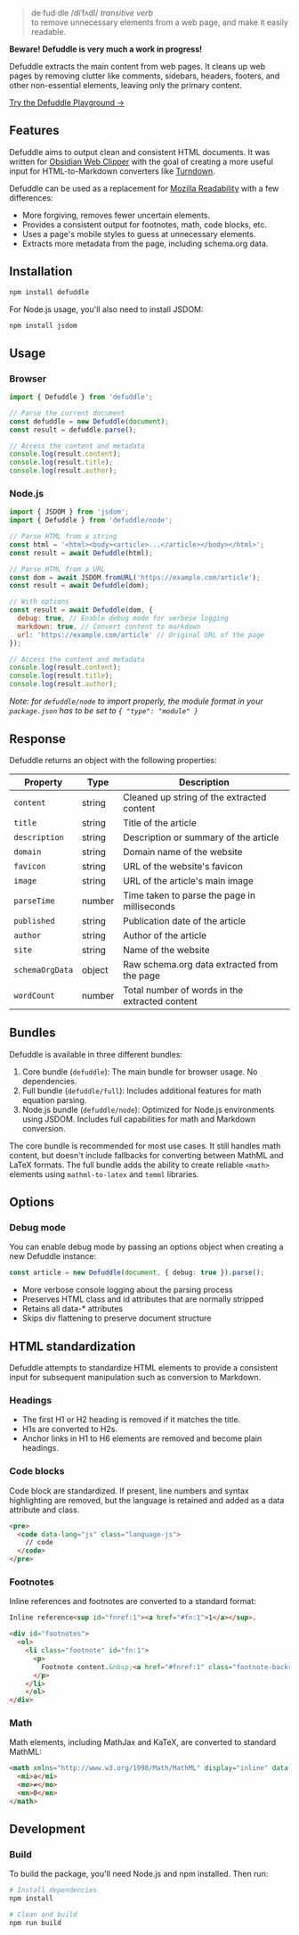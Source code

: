 > de·​fud·dle /diˈfʌdl/ *transitive verb*  
> to remove unnecessary elements from a web page, and make it easily readable.

**Beware! Defuddle is very much a work in progress!**

Defuddle extracts the main content from web pages. It cleans up web pages by removing clutter like comments, sidebars, headers, footers, and other non-essential elements, leaving only the primary content.

[Try the Defuddle Playground →](https://kepano.github.io/defuddle/)

## Features

Defuddle aims to output clean and consistent HTML documents. It was written for [Obsidian Web Clipper](https://github.com/obsidianmd/obsidian-clipper) with the goal of creating a more useful input for HTML-to-Markdown converters like [Turndown](https://github.com/mixmark-io/turndown).

Defuddle can be used as a replacement for [Mozilla Readability](https://github.com/mozilla/readability) with a few differences:

- More forgiving, removes fewer uncertain elements.
- Provides a consistent output for footnotes, math, code blocks, etc.
- Uses a page's mobile styles to guess at unnecessary elements.
- Extracts more metadata from the page, including schema.org data.

## Installation

```bash
npm install defuddle
```

For Node.js usage, you'll also need to install JSDOM:

```bash
npm install jsdom
```

## Usage

### Browser

```javascript
import { Defuddle } from 'defuddle';

// Parse the current document
const defuddle = new Defuddle(document);
const result = defuddle.parse();

// Access the content and metadata
console.log(result.content);
console.log(result.title);
console.log(result.author);
```

### Node.js

```javascript
import { JSDOM } from 'jsdom';
import { Defuddle } from 'defuddle/node';

// Parse HTML from a string
const html = '<html><body><article>...</article></body></html>';
const result = await Defuddle(html);

// Parse HTML from a URL
const dom = await JSDOM.fromURL('https://example.com/article');
const result = await Defuddle(dom);

// With options
const result = await Defuddle(dom, {
  debug: true, // Enable debug mode for verbose logging
  markdown: true, // Convert content to markdown
  url: 'https://example.com/article' // Original URL of the page
});

// Access the content and metadata
console.log(result.content);
console.log(result.title);
console.log(result.author);
```

_Note: for `defuddle/node` to import properly, the module format in your `package.json` has to be set to `{ "type": "module" }`_

## Response

Defuddle returns an object with the following properties:

| Property | Type | Description |
|----------|------|-------------|
| `content` | string | Cleaned up string of the extracted content |
| `title` | string | Title of the article |
| `description` | string | Description or summary of the article |
| `domain` | string | Domain name of the website |
| `favicon` | string | URL of the website's favicon |
| `image` | string | URL of the article's main image |
| `parseTime` | number | Time taken to parse the page in milliseconds |
| `published` | string | Publication date of the article |
| `author` | string | Author of the article |
| `site` | string | Name of the website |
| `schemaOrgData` | object | Raw schema.org data extracted from the page |
| `wordCount` | number | Total number of words in the extracted content |

## Bundles

Defuddle is available in three different bundles:

1. Core bundle (`defuddle`): The main bundle for browser usage. No dependencies.
2. Full bundle (`defuddle/full`): Includes additional features for math equation parsing.
3. Node.js bundle (`defuddle/node`): Optimized for Node.js environments using JSDOM. Includes full capabilities for math and Markdown conversion.

The core bundle is recommended for most use cases. It still handles math content, but doesn't include fallbacks for converting between MathML and LaTeX formats. The full bundle adds the ability to create reliable `<math>` elements using `mathml-to-latex` and `temml` libraries.

## Options

### Debug mode

You can enable debug mode by passing an options object when creating a new Defuddle instance:

```typescript
const article = new Defuddle(document, { debug: true }).parse();
```

- More verbose console logging about the parsing process
- Preserves HTML class and id attributes that are normally stripped
- Retains all data-* attributes
- Skips div flattening to preserve document structure


## HTML standardization

Defuddle attempts to standardize HTML elements to provide a consistent input for subsequent manipulation such as conversion to Markdown.

### Headings

- The first H1 or H2 heading is removed if it matches the title.
- H1s are converted to H2s.
- Anchor links in H1 to H6 elements are removed and become plain headings.

### Code blocks

Code block are standardized. If present, line numbers and syntax highlighting are removed, but the language is retained and added as a data attribute and class.

```html
<pre>
  <code data-lang="js" class="language-js">
    // code
  </code>
</pre>
```

### Footnotes

Inline references and footnotes are converted to a standard format:

```html
Inline reference<sup id="fnref:1"><a href="#fn:1">1</a></sup>.

<div id="footnotes">
  <ol>
    <li class="footnote" id="fn:1">
      <p>
        Footnote content.&nbsp;<a href="#fnref:1" class="footnote-backref">↩</a>
      </p>
    </li>
    </ol>
</div>
```

### Math

Math elements, including MathJax and KaTeX, are converted to standard MathML:

```html
<math xmlns="http://www.w3.org/1998/Math/MathML" display="inline" data-latex="a \neq 0">
  <mi>a</mi>
  <mo>≠</mo>
  <mn>0</mn>
</math>
```

## Development

### Build

To build the package, you'll need Node.js and npm installed. Then run:

```bash
# Install dependencies
npm install

# Clean and build
npm run build
```
